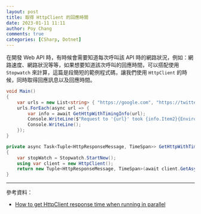 ```yaml
---
layout: post
title: 取得 HttpClient 的回應時間
date: 2023-01-11 11:11
author: Poy Chang
comments: true
categories: [CSharp, Dotnet]
---
```


在開發 Web API 時，有時候會需要知道每次呼叫該 API 時的網路狀況，例如：網路速度、網路狀況等等，如果想要知道該次呼叫的回應時間，可以搭配使用 `Stopwatch` 來計算，這篇是段簡短的範例程式碼，讓我們使用 `HttpClient` 的時候，同時取得回應訊息以及回應時間。

```csharp
void Main()
{
    var urls = new List<string> { "https://google.com", "https://twitter.com", "https://blog.poychang.net" };
    urls.ForEach(async url => {
        var info = await GetHttpWithTimingInfo(url);
        Console.WriteLine($"Request to '{url}' took {info.Item2}{Environment.NewLine}Response message: {info.Item1}");
        Console.WriteLine();
    });
}

private async Task<Tuple<HttpResponseMessage, TimeSpan>> GetHttpWithTimingInfo(string url)
{
    var stopWatch = Stopwatch.StartNew();
    using var client = new HttpClient();    
    return new Tuple<HttpResponseMessage, TimeSpan>(await client.GetAsync(url), stopWatch.Elapsed);
}
```

---

參考資料：

* [How to get HttpClient response time when running in parallel](https://stackoverflow.com/questions/14177725/how-to-get-httpclient-response-time-when-running-in-parallel/14177766)
